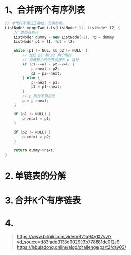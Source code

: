 # 1、合并两个有序列表
```cpp
// 本代码不保证正确性，仅供参考。
ListNode* mergeTwoLists(ListNode* l1, ListNode* l2) {
    // 虚拟头结点
    ListNode* dummy = new ListNode(-1), *p = dummy;
    ListNode* p1 = l1, *p2 = l2;
    
    while (p1 != NULL && p2 != NULL) {
        // 比较 p1 和 p2 两个指针
        // 将值较小的的节点接到 p 指针
        if (p1->val > p2->val) {
            p->next = p2;
            p2 = p2->next;
        } else {
            p->next = p1;
            p1 = p1->next;
        }
        // p 指针不断前进
        p = p->next;
    }
    
    if (p1 != NULL) {
        p->next = p1;
    }
    
    if (p2 != NULL) {
        p->next = p2;
    }
    
    return dummy->next;
}

```
# 2. 单链表的分解

# 3. 合并K个有序链表

# 4. 


> https://www.bilibili.com/video/BV1q94y1X7vy/?vd_source=d83fadd3138d002993b778881de0f2e9
> https://labuladong.online/algo/challenge/part2/day03/